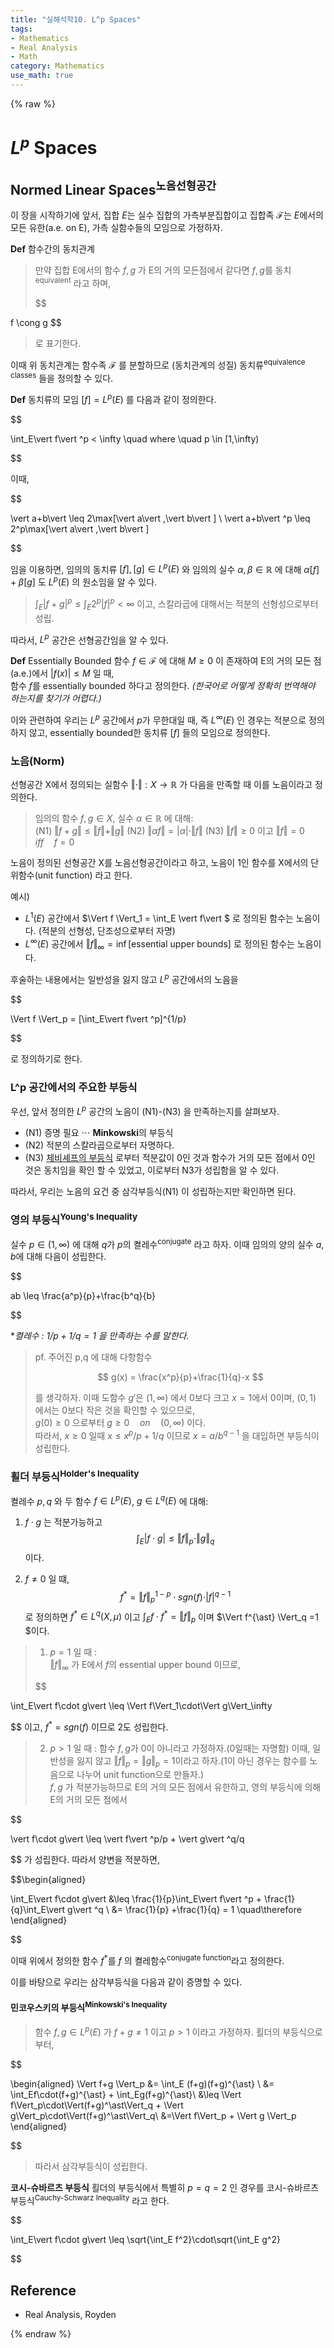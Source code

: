 ```yaml
---
title: "실해석학10. L^p Spaces"
tags:
- Mathematics
- Real Analysis
- Math
category: Mathematics
use_math: true
---
```

{% raw %}
# $L^p$ Spaces
## Normed Linear Spaces<sup>노음선형공간</sup>
이 장을 시작하기에 앞서, 집합 $E$는 실수 집합의 가측부분집합이고 집합족 $\mathcal{F}$는 $E$에서의 모든 유한(a.e. on E), 가측 실함수들의 모임으로 가정하자.

**Def** 함수간의 동치관계
> 만약 집합 E에서의 함수 $f,g$ 가 E의 거의 모든점에서 같다면 $f,g$를 동치<sup>equivalent</sup> 라고 하며,
> 
> $$
> 
f \cong g $$ 
> 로 표기한다.

이때 위 동치관계는 함수족 $\mathcal{F}$ 를 분할하므로 (동치관계의 성질) 동치류<sup>equivalence classes</sup> 들을 정의할 수 있다.

**Def**
동치류의 모임 $[f] = L^p(E)$ 를 다음과 같이 정의한다.

$$

\int_E\vert f\vert ^p < \infty \quad where \quad p \in [1,\infty)

$$

이때,

$$

\vert a+b\vert  \leq 2\max[\vert a\vert ,\vert b\vert ] \\
\vert a+b\vert ^p \leq 2^p\max[\vert a\vert ,\vert b\vert ]

$$

임을 이용하면, 임의의 동치류 $[f],[g] \in L^p(E)$ 와 임의의 실수 $\alpha,\beta \in \mathbb{R}$ 에 대해 $\alpha[f]+\beta[g]$ 도 $L^p(E)$ 의 원소임을 알 수 있다.
> $\int_E\vert f+g\vert ^p\leq \int_E 2^p\vert f\vert ^p < \infty$ 이고,
> 스칼라곱에 대해서는 적분의 선형성으로부터 성립.

따라서, $L^p$ 공간은 선형공간임을 알 수 있다.

**Def** Essentially Bounded
함수 $f \in \mathcal{F}$ 에 대해 $M\geq 0$ 이 존재하여 E의 거의 모든 점(a.e.)에서 $\vert f(x)\vert \leq M$ 일 때,   
함수 $f$를 essentially bounded 하다고 정의한다.
*(한국어로 어떻게 정확히 번역해야 하는지를 찾기가 어렵다.)*

이와 관련하여 우리는 $L^p$ 공간에서 $p$가 무한대일 때, 즉 $L^\infty(E)$ 인 경우는 적분으로 정의하지 않고, essentially bounded한 동치류 [$f$] 들의 모임으로 정의한다.

### 노음(Norm)
선형공간 X에서 정의되는 실함수 $\Vert \cdot \Vert : X \to \mathbb{R}$ 가 다음을 만족할 때 이를 노음이라고 정의한다.
> 임의의 함수 $f,g \in X$, 실수 $\alpha \in \mathbb{R}$ 에 대해:   
> (N1) $\Vert f+g \Vert \leq \Vert f \Vert + \Vert g \Vert$
> (N2) $\Vert\alpha f\Vert = \vert \alpha\vert \cdot \Vert f \Vert$
> (N3) $\Vert f \Vert \geq 0$ 이고 $\Vert f \Vert = 0 \quad iff \quad f=0$

노음이 정의된 선형공간 X를 노음선형공간이라고 하고, 노음이 1인 함수를 X에서의 단위함수(unit function) 라고 한다.
   
예시)   
 - $L^1(E)$ 공간에서 $\Vert f \Vert_1 = \int_E \vert f\vert $ 로 정의된 함수는 노음이다. (적분의 선형성, 단조성으로부터 자명)
 - $L^\infty(E)$ 공간에서 $\Vert f \Vert_\infty = \inf[\text{essential upper bounds}]$ 로 정의된 함수는 노음이다.

후술하는 내용에서는 일반성을 잃지 않고 $L^p$ 공간에서의 노음을 

$$

\Vert f \Vert_p = [\int_E\vert f\vert ^p]^{1/p}

$$  

로 정의하기로 한다.

### L^p 공간에서의 주요한 부등식
우선, 앞서 정의한 $L^p$ 공간의 노음이 (N1)-(N3) 을 만족하는지를 살펴보자.
  - (N1) 증명 필요 $\cdots$ **Minkowski**의 부등식
  - (N2) 적분의 스칼라곱으로부터 자명하다.
  - (N3) [체비셰프의 부등식](https://ddangchani.github.io/mathematics/실해석학7) 로부터 적분값이 0인 것과 함수가 거의 모든 점에서 0인 것은 동치임을 확인 할 수 있었고, 이로부터 N3가 성립함을 알 수 있다.   
  
따라서, 우리는 노음의 요건 중 삼각부등식(N1) 이 성립하는지만 확인하면 된다.

### 영의 부등식<sup>Young's Inequality</sup>
실수 $p \in (1,\infty)$ 에 대해 $q$가 $p$의 켤레수<sup>conjugate</sup>  라고 하자. 이때 임의의 양의 실수 $a,b$에 대해 다음이 성립한다.

$$

ab \leq \frac{a^p}{p}+\frac{b^q}{b}

$$

**켤레수 : $1/p + 1/q = 1$ 을 만족하는 수를 말한다.*
> pf. 주어진 p,q 에 대해 다항함수
> 
> $$ g(x) = \frac{x^p}{p}+\frac{1}{q}-x $$
> 
> 를 생각하자. 이때 도함수 $g'$은 $(1,\infty)$ 에서 0보다 크고 $x=1$에서 0이며, $(0,1)$ 에서는 0보다 작은 것을 확인할 수 있으므로,   
> $g(0)\geq 0$ 으로부터 $g \geq 0 \quad on \quad (0,\infty)$ 이다.   
> 따라서, $x\geq 0$ 일때 $x \leq x^p/p+1/q$ 이므로 $x = a/b^{q-1}$ 을 대입하면 부등식이 성립한다.   

### 횔더 부등식<sup>Holder's Inequality</sup>
켤레수 $p,q$ 와 두 함수 $f \in L^p(E)$, $g \in L^q(E)$ 에 대해:
1. $f\cdot g$ 는 적분가능하고   
   $$\int_E\vert f \cdot g\vert  \leq \Vert f\Vert_p\cdot\Vert g\Vert_q$$ 이다.

2. $f \neq 0$ 일 떄, $$f^{\ast}=\Vert f\Vert_p^{1-p}\cdot sgn(f) \cdot \vert f\vert ^{q-1}$$ 
   로 정의하면 $f^{\ast} \in L^q(X,\mu)$ 이고 $\int_Ef\cdot f^{\ast} = \Vert f\Vert_p$ 이며 $\Vert f^{\ast} \Vert_q =1 $이다.
> 1. $p=1$ 일 때 :   
> $\Vert f \Vert_\infty$ 가 E에서 $f$의 essential upper bound 이므로,
> 
> $$
> 
\int_E\vert f\cdot g\vert  \leq \Vert f\Vert_1\cdot\Vert g\Vert_\infty

$$ 이고, $f^{\ast}=sgn(f)$ 이므로 2도 성립한다.

>2. $p>1$ 일 때 :
> 함수 $f,g$가 0이 아니라고 가정하자.(0일때는 자명함) 이때, 일반성을 잃지 않고 $\Vert f \Vert_p = \Vert g\Vert_p = 1$이라고 하자.(1이 아닌 경우는 함수를 노음으로 나누어 unit function으로 만들자.)   
> $f,g$ 가 적분가능하므로 E의 거의 모든 점에서 유한하고, 영의 부등식에 의해 E의 거의 모든 점에서

$$

\vert f\cdot g\vert  \leq \vert f\vert ^p/p + \vert g\vert ^q/q 

$$ 가 성립한다. 따라서 양변을 적분하면,

$$\begin{aligned}

\int_E\vert f\cdot g\vert  &\leq \frac{1}{p}\int_E\vert f\vert ^p + \frac{1}{q}\int_E\vert g\vert ^q \\ &= \frac{1}{p}
+\frac{1}{q} = 1 \quad\therefore    
\end{aligned}

$$ 

이때 위에서 정의한 함수 $f^{\ast}$를 $f$ 의 켤레함수<sup>conjugate function</sup>라고 정의한다.

이를 바탕으로 우리는 삼각부등식을 다음과 같이 증명할 수 있다.
#### 민코우스키의 부등식<sup>Minkowski's Inequality</sup>
> 함수 $f,g \in L^p(E)$ 가 $f+g \neq 1$ 이고 $p>1$ 이라고 가정하자.
> 횔더의 부등식으로부터,    

$$ 

\begin{aligned}
\Vert f+g \Vert_p &= \int_E (f+g)(f+g)^{\ast} \\
&= \int_Ef\cdot(f+g)^{\ast} + \int_Eg(f+g)^{\ast}\\
&\leq \Vert f\Vert_p\cdot\Vert(f+g)^\ast\Vert_q + \Vert g\Vert_p\cdot\Vert(f+g)^\ast\Vert_q\\
&=\Vert f\Vert_p + \Vert g \Vert_p
\end{aligned}

$$

> 따라서 삼각부등식이 성립한다.

**코시-슈바르츠 부등식**
횔더의 부등식에서 특별히 $p=q=2$ 인 경우를 코시-슈바르츠 부등식<sup>Cauchy-Schwarz Inequality</sup> 라고 한다.

$$

\int_E\vert f\cdot g\vert  \leq \sqrt{\int_E f^2}\cdot\sqrt{\int_E g^2}

$$

## Reference
 - Real Analysis, Royden

{% endraw %}